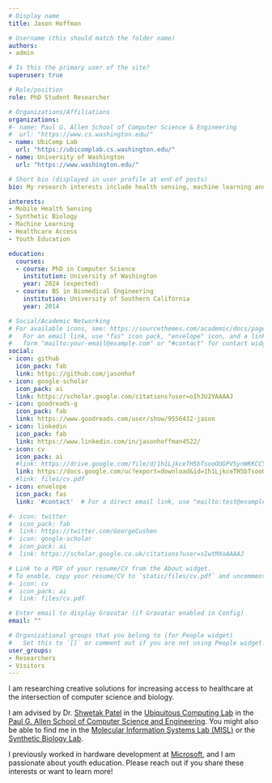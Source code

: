 ```yaml
---
# Display name
title: Jason Hoffman

# Username (this should match the folder name)
authors:
- admin

# Is this the primary user of the site?
superuser: true

# Role/position
role: PhD Student Researcher

# Organizations/Affiliations
organizations:
#- name: Paul G. Allen School of Computer Science & Engineering
#  url: "https://www.cs.washington.edu/"
- name: UbiComp Lab
  url: "https://ubicomplab.cs.washington.edu/"
- name: University of Washington
  url: "https://www.washington.edu/"

# Short bio (displayed in user profile at end of posts)
bio: My research interests include health sensing, machine learning and healthcare access.

interests:
- Mobile Health Sensing
- Synthetic Biology
- Machine Learning
- Healthcare Access
- Youth Education

education:
  courses:
  - course: PhD in Computer Science
    institution: University of Washington
    year: 2024 (expected)
  - course: BS in Biomedical Engineering
    institution: University of Southern California
    year: 2014

# Social/Academic Networking
# For available icons, see: https://sourcethemes.com/academic/docs/page-builder/#icons
#   For an email link, use "fas" icon pack, "envelope" icon, and a link in the
#   form "mailto:your-email@example.com" or "#contact" for contact widget.
social:
- icon: github
  icon_pack: fab
  link: https://github.com/jasonhof
- icon: google-scholar
  icon_pack: ai
  link: https://scholar.google.com/citations?user=oIh3U2YAAAAJ
- icon: goodreads-g
  icon_pack: fab
  link: https://www.goodreads.com/user/show/9556432-jason
- icon: linkedin
  icon_pack: fab
  link: https://www.linkedin.com/in/jasonhoffman4522/
- icon: cv
  icon_pack: ai
  #link: https://drive.google.com/file/d/1h1LjkceTH5bTsooOUGPV5ynWKKCCYJeh/view?usp=sharing
  link: https://docs.google.com/uc?export=download&id=1h1LjkceTH5bTsooOUGPV5ynWKKCCYJeh
  #link: files/cv.pdf
- icon: envelope
  icon_pack: fas
  link: '#contact'  # For a direct email link, use "mailto:test@example.org".

#- icon: twitter
#  icon_pack: fab
#  link: https://twitter.com/GeorgeCushen
#- icon: google-scholar
#  icon_pack: ai
#  link: https://scholar.google.co.uk/citations?user=sIwtMXoAAAAJ

# Link to a PDF of your resume/CV from the About widget.
# To enable, copy your resume/CV to `static/files/cv.pdf` and uncomment the lines below.
#- icon: cv
#  icon_pack: ai
#  link: files/cv.pdf

# Enter email to display Gravatar (if Gravatar enabled in Config)
email: ""

# Organizational groups that you belong to (for People widget)
#   Set this to `[]` or comment out if you are not using People widget.
user_groups:
- Researchers
- Visitors
---
```


I am researching creative solutions for increasing access to healthcare at the intersection of computer science and biology.

I am advised by Dr. [Shwetak Patel](https://homes.cs.washington.edu/~shwetak/) in the [Ubiquitous Computing Lab](https://ubicomplab.cs.washington.edu/) in the [Paul G. Allen School of Computer Science and Engineering](https://www.cs.washington.edu/).  You might also be able to find me in the [Molecular Information Systems Lab (MISL)](https://misl.cs.washington.edu/) or the [Synthetic Biology Lab](https://www.seeliglab.org/).

I previously worked in hardware development at [Microsoft](https://www.microsoft.com/en-us/), and I am passionate about youth education.  Please reach out if you share these interests or want to learn more!
